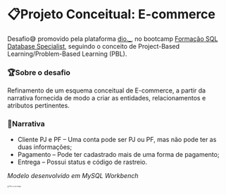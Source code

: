 # 📋Projeto Conceitual: E-commerce
Desafio😅 promovido pela plataforma [dio._](https://dio.me/sign-up?ref=K9SYA3A7NE), no bootcamp [Formação SQL Database Specialist](https://web.dio.me/track/1a5a10ed-417c-4fef-8531-2097ff072817), seguindo o conceito de Project-Based Learning/Problem-Based Learning (PBL).



### 🏆Sobre o desafio
Refinamento de um esquema conceitual de E-commerce, a partir da narrativa fornecida de modo a criar as entidades, relacionamentos e atributos pertinentes.



### 📜Narrativa

* Cliente PJ e PF – Uma conta pode ser PJ ou PF, mas não pode ter as duas informações;
* Pagamento – Pode ter cadastrado mais de uma forma de pagamento;
* Entrega – Possui status e código de rastreio.

*Modelo desenvolvido em MySQL Workbench*

<img src="https://hermes.digitalinnovation.one/tracks/bc454148-6e72-4047-95cc-d516706ae405.png" alt="This is an image" style="zoom:25%;" />







